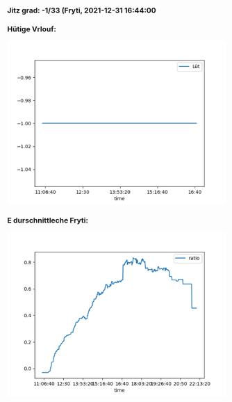 ### Jitz grad: -1/33 (Fryti, 2021-12-31 16:44:00

### Hütige Vrlouf:
![Graph](Today.png)

### E durschnittleche Fryti:
![Graph](Fryti.png)